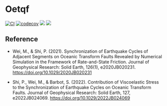 # Oetqf

[![CI](https://github.com/shipengcheng1230/Oetqf.jl/actions/workflows/ci.yml/badge.svg?branch=master)](https://github.com/shipengcheng1230/Oetqf.jl/actions/workflows/ci.yml)
[![codecov](https://codecov.io/gh/shipengcheng1230/Oetqf.jl/branch/master/graph/badge.svg?token=e85AwCR80f)](https://codecov.io/gh/shipengcheng1230/Oetqf.jl)
[![](https://img.shields.io/badge/docs-dev-blue.svg)](https://shipengcheng1230.github.io/Oetqf.jl/dev/)
[![](https://img.shields.io/badge/docs-stable-blue.svg)](https://shipengcheng1230.github.io/Oetqf.jl/stable)

## Reference

- Wei, M., & Shi, P. (2021). Synchronization of Earthquake Cycles of Adjacent Segments on Oceanic Transform Faults Revealed by Numerical Simulation in the Framework of Rate-and-State Friction. Journal of Geophysical Research: Solid Earth, 126(1), e2020JB020231. https://doi.org/10.1029/2020JB020231


- Shi, P., Wei, M., & Barbot, S. (2022). Contribution of Viscoelastic Stress to the Synchronization of Earthquake Cycles on Oceanic Transform Faults. Journal of Geophysical Research: Solid Earth, 127, e2022JB024069. https://doi.org/10.1029/2022JB024069
